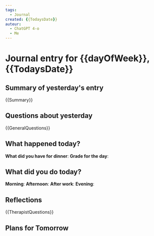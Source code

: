```yaml
---
tags:
  - Journal
created: {{TodaysDate}}
auteur:
  - ChatGPT 4-o
  - Me
---
```

# Journal entry for {{dayOfWeek}}, {{TodaysDate}}

## Summary of yesterday's entry

{{Summary}}

## Questions about yesterday

{{GeneralQuestions}}

## What happened today?

**What did you have for dinner**: 
**Grade for the day**: 

## What did you do today?

**Morning**: 
**Afternoon**: 
**After work**: 
**Evening**: 

## Reflections

{{TherapistQuestions}}

## Plans for Tomorrow

